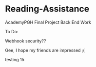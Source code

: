 # Reading-Assistance #

AcademyPGH Final Project Back End Work

To Do:

Webhook security??

Gee, I hope my friends are impressed ;(

testing 15
